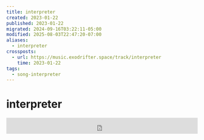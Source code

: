 ```yaml
---
title: interpreter
created: 2023-01-22
published: 2023-01-22
migrated: 2024-09-16T03:22:11-05:00
modified: 2025-08-03T22:47:20-07:00
aliases:
  - interpreter
crossposts:
  - url: https://music.exodrifter.space/track/interpreter
    time: 2023-01-22
tags:
  - song-interpreter
---
```


# interpreter

<iframe style="border: 0; width: 100%; max-width: 700px; height: 42px;" src="https://bandcamp.com/EmbeddedPlayer/album=477085509/size=small/bgcol=333333/linkcol=0f91ff/track=1235447503/transparent=true/" seamless><a href="https://music.exodrifter.space/album/lonely-metro">lonely metro by exodrifter</a></iframe>
